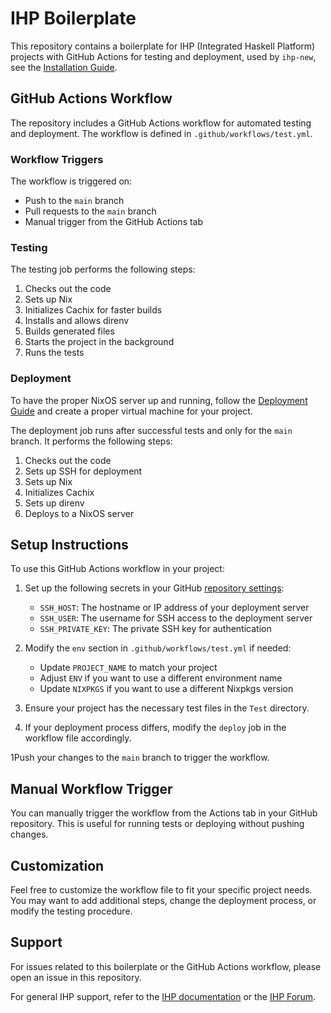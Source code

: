 # IHP Boilerplate

This repository contains a boilerplate for IHP (Integrated Haskell Platform) projects with GitHub Actions for testing and deployment, used by `ihp-new`, see the [Installation Guide](https://ihp.digitallyinduced.com/Guide/installation.html).

## GitHub Actions Workflow

The repository includes a GitHub Actions workflow for automated testing and deployment. The workflow is defined in `.github/workflows/test.yml`.

### Workflow Triggers

The workflow is triggered on:
- Push to the `main` branch
- Pull requests to the `main` branch
- Manual trigger from the GitHub Actions tab

### Testing

The testing job performs the following steps:
1. Checks out the code
2. Sets up Nix
3. Initializes Cachix for faster builds
4. Installs and allows direnv
5. Builds generated files
6. Starts the project in the background
7. Runs the tests

### Deployment

To have the proper NixOS server up and running, follow the [Deployment Guide](https://ihp.digitallyinduced.com/Guide/deployment.html#deploying-with-deploytonixos) and create a proper virtual machine for your project.

The deployment job runs after successful tests and only for the `main` branch. It performs the following steps:
1. Checks out the code
2. Sets up SSH for deployment
3. Sets up Nix
4. Initializes Cachix
5. Sets up direnv
6. Deploys to a NixOS server

## Setup Instructions

To use this GitHub Actions workflow in your project:


1. Set up the following secrets in your GitHub [repository settings](https://docs.github.com/en/actions/security-guides/using-secrets-in-github-actions):
    - `SSH_HOST`: The hostname or IP address of your deployment server
    - `SSH_USER`: The username for SSH access to the deployment server
    - `SSH_PRIVATE_KEY`: The private SSH key for authentication

1. Modify the `env` section in `.github/workflows/test.yml` if needed:
    - Update `PROJECT_NAME` to match your project
    - Adjust `ENV` if you want to use a different environment name
    - Update `NIXPKGS` if you want to use a different Nixpkgs version

1. Ensure your project has the necessary test files in the `Test` directory.

1. If your deployment process differs, modify the `deploy` job in the workflow file accordingly.

1Push your changes to the `main` branch to trigger the workflow.

## Manual Workflow Trigger

You can manually trigger the workflow from the Actions tab in your GitHub repository. This is useful for running tests or deploying without pushing changes.

## Customization

Feel free to customize the workflow file to fit your specific project needs. You may want to add additional steps, change the deployment process, or modify the testing procedure.

## Support

For issues related to this boilerplate or the GitHub Actions workflow, please open an issue in this repository.

For general IHP support, refer to the [IHP documentation](https://ihp.digitallyinduced.com/Guide/) or the [IHP Forum](https://ihp.digitallyinduced.com/community/).